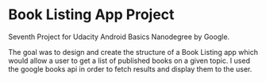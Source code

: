 # Book Listing App Project

Seventh Project for Udacity Android Basics Nanodegree by Google.

The goal was to design and create the structure of a Book Listing app which would allow a user to get a list of published books on a given topic.
I used the google books api in order to fetch results and display them to the user.
